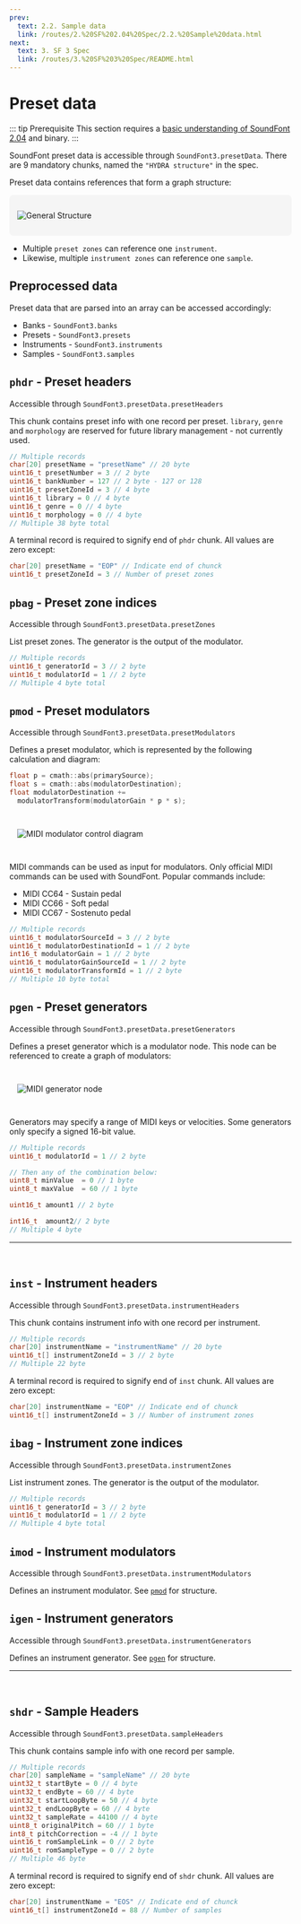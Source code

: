 ```yaml
---
prev:
  text: 2.2. Sample data
  link: /routes/2.%20SF%202.04%20Spec/2.2.%20Sample%20data.html
next:
  text: 3. SF 3 Spec
  link: /routes/3.%20SF%203%20Spec/README.html
---
```


# Preset data

::: tip Prerequisite
This section requires a [basic understanding of SoundFont 2.04](/routes/2.%20SF%202.04%20Spec/README.html) and binary.
:::

SoundFont preset data is accessible through `SoundFont3.presetData`. There are 9 mandatory chunks, named the `"HYDRA structure"` in the spec.

Preset data contains references that form a graph structure:

<div style="background:WhiteSmoke;padding:1em;border-radius:0.5em;">

![General Structure](https://i.imgur.com/c2Gud3u.png)

</div>

- Multiple `preset zones` can reference one `instrument`.
- Likewise, multiple `instrument zones` can reference one `sample`.

## Preprocessed data

Preset data that are parsed into an array can be accessed accordingly:

- Banks - `SoundFont3.banks`
- Presets - `SoundFont3.presets`
- Instruments - `SoundFont3.instruments`
- Samples - `SoundFont3.samples`

## `phdr` - Preset headers

Accessible through `SoundFont3.presetData.presetHeaders`

This chunk contains preset info with one record per preset. `library`, `genre` and `morphology` are reserved for future library management - not currently used.

```C
// Multiple records
char[20] presetName = "presetName" // 20 byte
uint16_t presetNumber = 3 // 2 byte
uint16_t bankNumber = 127 // 2 byte - 127 or 128
uint16_t presetZoneId = 3 // 4 byte
uint16_t library = 0 // 4 byte
uint16_t genre = 0 // 4 byte
uint16_t morphology = 0 // 4 byte
// Multiple 38 byte total
```

A terminal record is required to signify end of `phdr` chunk. All values are zero except:

```C
char[20] presetName = "EOP" // Indicate end of chunck
uint16_t presetZoneId = 3 // Number of preset zones
```

## `pbag` - Preset zone indices

Accessible through `SoundFont3.presetData.presetZones`

List preset zones. The generator is the output of the modulator.

```C
// Multiple records
uint16_t generatorId = 3 // 2 byte
uint16_t modulatorId = 1 // 2 byte
// Multiple 4 byte total
```

## `pmod` - Preset modulators

Accessible through `SoundFont3.presetData.presetModulators`

Defines a preset modulator, which is represented by the following calculation and diagram:

```C
float p = cmath::abs(primarySource);
float s = cmath::abs(modulatorDestination);
float modulatorDestination +=
  modulatorTransform(modulatorGain * p * s);
```

<div style="padding:1em;border-radius:0.5em;">

![MIDI modulator control diagram](/assets/MIDI-modulator.png)

</div>

MIDI commands can be used as input for modulators. Only official MIDI commands can be used with SoundFont. Popular commands include:

- MIDI CC64 - Sustain pedal
- MIDI CC66 - Soft pedal
- MIDI CC67 - Sostenuto pedal

```C
// Multiple records
uint16_t modulatorSourceId = 3 // 2 byte
uint16_t modulatorDestinationId = 1 // 2 byte
int16_t modulatorGain = 1 // 2 byte
uint16_t modulatorGainSourceId = 1 // 2 byte
uint16_t modulatorTransformId = 1 // 2 byte
// Multiple 10 byte total
```

## `pgen` - Preset generators

Accessible through `SoundFont3.presetData.presetGenerators`

Defines a preset generator which is a modulator node. This node can be referenced to create a graph of modulators:

<div style="padding:1em;border-radius:0.5em;">

![MIDI generator node](/assets/MIDI-generator.png)

</div>

Generators may specify a range of MIDI keys or velocities. Some generators only specify a signed 16-bit value.

```C
// Multiple records
uint16_t modulatorId = 1 // 2 byte

// Then any of the combination below:
uint8_t minValue  = 0 // 1 byte
uint8_t maxValue  = 60 // 1 byte

uint16_t amount1 // 2 byte

int16_t  amount2// 2 byte
// Multiple 4 byte
```

---

&nbsp;

## `inst` - Instrument headers

Accessible through `SoundFont3.presetData.instrumentHeaders`

This chunk contains instrument info with one record per instrument.

```C
// Multiple records
char[20] instrumentName = "instrumentName" // 20 byte
uint16_t[] instrumentZoneId = 3 // 2 byte
// Multiple 22 byte
```

A terminal record is required to signify end of `inst` chunk. All values are zero except:

```C
char[20] instrumentName = "EOP" // Indicate end of chunck
uint16_t[] instrumentZoneId = 3 // Number of instrument zones
```

## `ibag` - Instrument zone indices

Accessible through `SoundFont3.presetData.instrumentZones`

List instrument zones. The generator is the output of the modulator.

```C
// Multiple records
uint16_t generatorId = 3 // 2 byte
uint16_t modulatorId = 1 // 2 byte
// Multiple 4 byte total
```

## `imod` - Instrument modulators

Accessible through `SoundFont3.presetData.instrumentModulators`

Defines an instrument modulator. See [`pmod`](#pmod-preset-modulators) for structure.

## `igen` - Instrument generators

Accessible through `SoundFont3.presetData.instrumentGenerators`

Defines an instrument generator. See [`pgen`](#pgen-preset-generators) for structure.

---

&nbsp;

## `shdr` - Sample Headers

Accessible through `SoundFont3.presetData.sampleHeaders`

This chunk contains sample info with one record per sample.

```C
// Multiple records
char[20] sampleName = "sampleName" // 20 byte
uint32_t startByte = 0 // 4 byte
uint32_t endByte = 60 // 4 byte
uint32_t startLoopByte = 50 // 4 byte
uint32_t endLoopByte = 60 // 4 byte
uint32_t sampleRate = 44100 // 4 byte
uint8_t originalPitch = 60 // 1 byte
int8_t pitchCorrection = -4 // 1 byte
uint16_t romSampleLink = 0 // 2 byte
uint16_t romSampleType = 0 // 2 byte
// Multiple 46 byte
```

A terminal record is required to signify end of `shdr` chunk. All values are zero except:

```C
char[20] instrumentName = "EOS" // Indicate end of chunck
uint16_t[] instrumentZoneId = 88 // Number of samples
```
